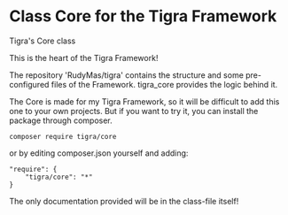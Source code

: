# Class Core for the Tigra Framework

Tigra's Core class

This is the heart of the Tigra Framework!

The repository 'RudyMas/tigra' contains the structure and some pre-configured files of the Framework. tigra_core provides the logic behind it.

The Core is made for my Tigra Framework, so it will be difficult to add this one to your own projects. But if you want to try it, you can install the package through composer.
````
composer require tigra/core
````

or by editing composer.json yourself and adding:
````
"require": {
    "tigra/core": "*"
}
````

The only documentation provided will be in the class-file itself!
